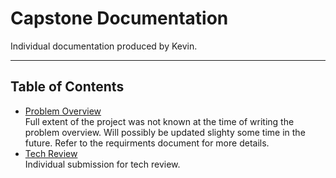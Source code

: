 # Capstone Documentation
Individual documentation produced by Kevin.
___
## Table of Contents
* [Problem Overview](/pdfs/)  
  Full extent of the project was not known at the time of writing the problem overview. 
  Will possibly be updated slighty some time in the future. Refer to the requirments document for more details.
* [Tech Review]()  
  Individual submission for tech review.
 
